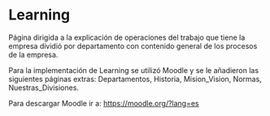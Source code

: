 # Learning
Página dirigida a la explicación de operaciones del trabajo que tiene la empresa dividió por departamento con contenido general de los procesos de la empresa.

Para la implementación de Learning se utilizó Moodle y se le añadieron las siguientes páginas extras: Departamentos, Historia, Mision_Vision, Normas, Nuestras_Divisiones.

Para descargar Moodle ir a: https://moodle.org/?lang=es

